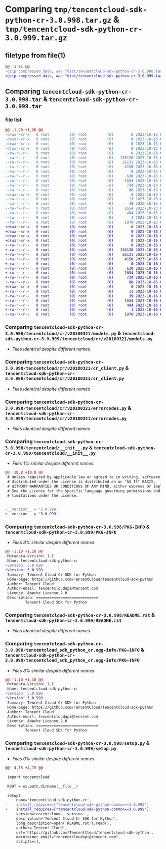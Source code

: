 # Comparing `tmp/tencentcloud-sdk-python-cr-3.0.998.tar.gz` & `tmp/tencentcloud-sdk-python-cr-3.0.999.tar.gz`

## filetype from file(1)

```diff
@@ -1 +1 @@
-gzip compressed data, was "dist/tencentcloud-sdk-python-cr-3.0.998.tar", last modified: Fri Oct 13 00:25:10 2023, max compression
+gzip compressed data, was "dist/tencentcloud-sdk-python-cr-3.0.999.tar", last modified: Mon Oct 16 00:24:23 2023, max compression
```

## Comparing `tencentcloud-sdk-python-cr-3.0.998.tar` & `tencentcloud-sdk-python-cr-3.0.999.tar`

### file list

```diff
@@ -1,20 +1,20 @@
-drwxr-xr-x   0 root         (0) root         (0)        0 2023-10-13 00:25:10.000000 tencentcloud-sdk-python-cr-3.0.998/
-drwxr-xr-x   0 root         (0) root         (0)        0 2023-10-13 00:25:10.000000 tencentcloud-sdk-python-cr-3.0.998/tencentcloud/
-drwxr-xr-x   0 root         (0) root         (0)        0 2023-10-13 00:25:10.000000 tencentcloud-sdk-python-cr-3.0.998/tencentcloud/cr/
-drwxr-xr-x   0 root         (0) root         (0)        0 2023-10-13 00:25:10.000000 tencentcloud-sdk-python-cr-3.0.998/tencentcloud/cr/v20180321/
--rw-r--r--   0 root         (0) root         (0)        0 2023-10-13 00:25:10.000000 tencentcloud-sdk-python-cr-3.0.998/tencentcloud/cr/v20180321/__init__.py
--rw-r--r--   0 root         (0) root         (0)   136120 2023-10-13 00:25:10.000000 tencentcloud-sdk-python-cr-3.0.998/tencentcloud/cr/v20180321/models.py
--rw-r--r--   0 root         (0) root         (0)    26131 2023-10-13 00:25:10.000000 tencentcloud-sdk-python-cr-3.0.998/tencentcloud/cr/v20180321/cr_client.py
--rw-r--r--   0 root         (0) root         (0)     4158 2023-10-13 00:25:10.000000 tencentcloud-sdk-python-cr-3.0.998/tencentcloud/cr/v20180321/errorcodes.py
--rw-r--r--   0 root         (0) root         (0)        0 2023-10-13 00:25:10.000000 tencentcloud-sdk-python-cr-3.0.998/tencentcloud/cr/__init__.py
--rw-r--r--   0 root         (0) root         (0)      630 2023-10-13 00:25:10.000000 tencentcloud-sdk-python-cr-3.0.998/tencentcloud/__init__.py
--rw-r--r--   0 root         (0) root         (0)     1654 2023-10-13 00:25:10.000000 tencentcloud-sdk-python-cr-3.0.998/PKG-INFO
--rw-r--r--   0 root         (0) root         (0)      734 2023-10-13 00:25:10.000000 tencentcloud-sdk-python-cr-3.0.998/README.rst
--rw-r--r--   0 root         (0) root         (0)       88 2023-10-13 00:25:10.000000 tencentcloud-sdk-python-cr-3.0.998/setup.cfg
-drwxr-xr-x   0 root         (0) root         (0)        0 2023-10-13 00:25:10.000000 tencentcloud-sdk-python-cr-3.0.998/tencentcloud_sdk_python_cr.egg-info/
--rw-r--r--   0 root         (0) root         (0)       13 2023-10-13 00:25:10.000000 tencentcloud-sdk-python-cr-3.0.998/tencentcloud_sdk_python_cr.egg-info/top_level.txt
--rw-r--r--   0 root         (0) root         (0)       39 2023-10-13 00:25:10.000000 tencentcloud-sdk-python-cr-3.0.998/tencentcloud_sdk_python_cr.egg-info/requires.txt
--rw-r--r--   0 root         (0) root         (0)     1654 2023-10-13 00:25:10.000000 tencentcloud-sdk-python-cr-3.0.998/tencentcloud_sdk_python_cr.egg-info/PKG-INFO
--rw-r--r--   0 root         (0) root         (0)      484 2023-10-13 00:25:10.000000 tencentcloud-sdk-python-cr-3.0.998/tencentcloud_sdk_python_cr.egg-info/SOURCES.txt
--rw-r--r--   0 root         (0) root         (0)        1 2023-10-13 00:25:10.000000 tencentcloud-sdk-python-cr-3.0.998/tencentcloud_sdk_python_cr.egg-info/dependency_links.txt
--rw-r--r--   0 root         (0) root         (0)     1070 2023-10-13 00:25:10.000000 tencentcloud-sdk-python-cr-3.0.998/setup.py
+drwxr-xr-x   0 root         (0) root         (0)        0 2023-10-16 00:24:23.000000 tencentcloud-sdk-python-cr-3.0.999/
+drwxr-xr-x   0 root         (0) root         (0)        0 2023-10-16 00:24:23.000000 tencentcloud-sdk-python-cr-3.0.999/tencentcloud/
+drwxr-xr-x   0 root         (0) root         (0)        0 2023-10-16 00:24:23.000000 tencentcloud-sdk-python-cr-3.0.999/tencentcloud/cr/
+drwxr-xr-x   0 root         (0) root         (0)        0 2023-10-16 00:24:23.000000 tencentcloud-sdk-python-cr-3.0.999/tencentcloud/cr/v20180321/
+-rw-r--r--   0 root         (0) root         (0)        0 2023-10-16 00:24:22.000000 tencentcloud-sdk-python-cr-3.0.999/tencentcloud/cr/v20180321/__init__.py
+-rw-r--r--   0 root         (0) root         (0)   136120 2023-10-16 00:24:22.000000 tencentcloud-sdk-python-cr-3.0.999/tencentcloud/cr/v20180321/models.py
+-rw-r--r--   0 root         (0) root         (0)    26131 2023-10-16 00:24:22.000000 tencentcloud-sdk-python-cr-3.0.999/tencentcloud/cr/v20180321/cr_client.py
+-rw-r--r--   0 root         (0) root         (0)     4158 2023-10-16 00:24:22.000000 tencentcloud-sdk-python-cr-3.0.999/tencentcloud/cr/v20180321/errorcodes.py
+-rw-r--r--   0 root         (0) root         (0)        0 2023-10-16 00:24:22.000000 tencentcloud-sdk-python-cr-3.0.999/tencentcloud/cr/__init__.py
+-rw-r--r--   0 root         (0) root         (0)      630 2023-10-16 00:24:22.000000 tencentcloud-sdk-python-cr-3.0.999/tencentcloud/__init__.py
+-rw-r--r--   0 root         (0) root         (0)     1654 2023-10-16 00:24:23.000000 tencentcloud-sdk-python-cr-3.0.999/PKG-INFO
+-rw-r--r--   0 root         (0) root         (0)      734 2023-10-16 00:24:22.000000 tencentcloud-sdk-python-cr-3.0.999/README.rst
+-rw-r--r--   0 root         (0) root         (0)       88 2023-10-16 00:24:23.000000 tencentcloud-sdk-python-cr-3.0.999/setup.cfg
+drwxr-xr-x   0 root         (0) root         (0)        0 2023-10-16 00:24:23.000000 tencentcloud-sdk-python-cr-3.0.999/tencentcloud_sdk_python_cr.egg-info/
+-rw-r--r--   0 root         (0) root         (0)       13 2023-10-16 00:24:23.000000 tencentcloud-sdk-python-cr-3.0.999/tencentcloud_sdk_python_cr.egg-info/top_level.txt
+-rw-r--r--   0 root         (0) root         (0)       39 2023-10-16 00:24:23.000000 tencentcloud-sdk-python-cr-3.0.999/tencentcloud_sdk_python_cr.egg-info/requires.txt
+-rw-r--r--   0 root         (0) root         (0)     1654 2023-10-16 00:24:23.000000 tencentcloud-sdk-python-cr-3.0.999/tencentcloud_sdk_python_cr.egg-info/PKG-INFO
+-rw-r--r--   0 root         (0) root         (0)      484 2023-10-16 00:24:23.000000 tencentcloud-sdk-python-cr-3.0.999/tencentcloud_sdk_python_cr.egg-info/SOURCES.txt
+-rw-r--r--   0 root         (0) root         (0)        1 2023-10-16 00:24:23.000000 tencentcloud-sdk-python-cr-3.0.999/tencentcloud_sdk_python_cr.egg-info/dependency_links.txt
+-rw-r--r--   0 root         (0) root         (0)     1070 2023-10-16 00:24:22.000000 tencentcloud-sdk-python-cr-3.0.999/setup.py
```

### Comparing `tencentcloud-sdk-python-cr-3.0.998/tencentcloud/cr/v20180321/models.py` & `tencentcloud-sdk-python-cr-3.0.999/tencentcloud/cr/v20180321/models.py`

 * *Files identical despite different names*

### Comparing `tencentcloud-sdk-python-cr-3.0.998/tencentcloud/cr/v20180321/cr_client.py` & `tencentcloud-sdk-python-cr-3.0.999/tencentcloud/cr/v20180321/cr_client.py`

 * *Files identical despite different names*

### Comparing `tencentcloud-sdk-python-cr-3.0.998/tencentcloud/cr/v20180321/errorcodes.py` & `tencentcloud-sdk-python-cr-3.0.999/tencentcloud/cr/v20180321/errorcodes.py`

 * *Files identical despite different names*

### Comparing `tencentcloud-sdk-python-cr-3.0.998/tencentcloud/__init__.py` & `tencentcloud-sdk-python-cr-3.0.999/tencentcloud/__init__.py`

 * *Files 1% similar despite different names*

```diff
@@ -10,8 +10,8 @@
 # Unless required by applicable law or agreed to in writing, software
 # distributed under the License is distributed on an "AS IS" BASIS,
 # WITHOUT WARRANTIES OR CONDITIONS OF ANY KIND, either express or implied.
 # See the License for the specific language governing permissions and
 # limitations under the License.
 
 
-__version__ = '3.0.998'
+__version__ = '3.0.999'
```

### Comparing `tencentcloud-sdk-python-cr-3.0.998/PKG-INFO` & `tencentcloud-sdk-python-cr-3.0.999/PKG-INFO`

 * *Files 8% similar despite different names*

```diff
@@ -1,10 +1,10 @@
 Metadata-Version: 1.1
 Name: tencentcloud-sdk-python-cr
-Version: 3.0.998
+Version: 3.0.999
 Summary: Tencent Cloud Cr SDK for Python
 Home-page: https://github.com/TencentCloud/tencentcloud-sdk-python
 Author: Tencent Cloud
 Author-email: tencentcloudapi@tencent.com
 License: Apache License 2.0
 Description: ============================
         Tencent Cloud SDK for Python
```

### Comparing `tencentcloud-sdk-python-cr-3.0.998/README.rst` & `tencentcloud-sdk-python-cr-3.0.999/README.rst`

 * *Files identical despite different names*

### Comparing `tencentcloud-sdk-python-cr-3.0.998/tencentcloud_sdk_python_cr.egg-info/PKG-INFO` & `tencentcloud-sdk-python-cr-3.0.999/tencentcloud_sdk_python_cr.egg-info/PKG-INFO`

 * *Files 8% similar despite different names*

```diff
@@ -1,10 +1,10 @@
 Metadata-Version: 1.1
 Name: tencentcloud-sdk-python-cr
-Version: 3.0.998
+Version: 3.0.999
 Summary: Tencent Cloud Cr SDK for Python
 Home-page: https://github.com/TencentCloud/tencentcloud-sdk-python
 Author: Tencent Cloud
 Author-email: tencentcloudapi@tencent.com
 License: Apache License 2.0
 Description: ============================
         Tencent Cloud SDK for Python
```

### Comparing `tencentcloud-sdk-python-cr-3.0.998/setup.py` & `tencentcloud-sdk-python-cr-3.0.999/setup.py`

 * *Files 0% similar despite different names*

```diff
@@ -4,15 +4,15 @@
 
 import tencentcloud
 
 ROOT = os.path.dirname(__file__)
 
 setup(
     name='tencentcloud-sdk-python-cr',
-    install_requires=["tencentcloud-sdk-python-common==3.0.998"],
+    install_requires=["tencentcloud-sdk-python-common==3.0.999"],
     version=tencentcloud.__version__,
     description='Tencent Cloud Cr SDK for Python',
     long_description=open('README.rst').read(),
     author='Tencent Cloud',
     url='https://github.com/TencentCloud/tencentcloud-sdk-python',
     maintainer_email="tencentcloudapi@tencent.com",
     scripts=[],
```


